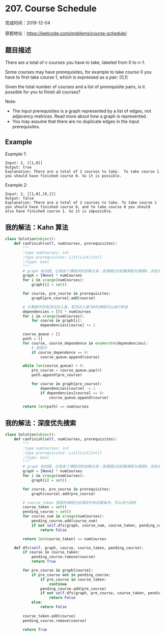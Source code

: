 # 207. Course Schedule

完成时间：2019-12-04

原题地址：https://leetcode.com/problems/course-schedule/

## 题目描述
There are a total of n courses you have to take, labeled from 0 to n-1.

Some courses may have prerequisites, for example to take course 0 you have to first take course 1, which is expressed as a pair: [0,1]

Given the total number of courses and a list of prerequisite pairs, is it possible for you to finish all courses?

Note:
- The input prerequisites is a graph represented by a list of edges, not adjacency matrices. Read more about how a graph is represented.
- You may assume that there are no duplicate edges in the input prerequisites.

## Example
Example 1:
```
Input: 2, [[1,0]] 
Output: true
Explanation: There are a total of 2 courses to take.  To take course 1 you should have finished course 0. So it is possible.
```
Example 2:
```
Input: 2, [[1,0],[0,1]]
Output: false
Explanation: There are a total of 2 courses to take. To take course 1 you should have finished course 0, and to take course 0 you should also have finished course 1. So it is impossible.
```

## 我的解法：Kahn 算法
```python
class Solution(object):
    def canFinish(self, numCourses, prerequisites):
        """
        :type numCourses: int
        :type prerequisites: List[List[int]]
        :rtype: bool
        """
        # graph 有向图，记录各个课程间的依赖关系；若课程1的前置课程为课程0，则在有向图中表示为：0 -> 1
        graph = [None] * numCourses
        for i in xrange(numCourses):
            graph[i] = set()

        for course, pre_course in prerequisites:
            graph[pre_course].add(course)

        # 计算图中所有顶点的入度，若顶点入度为0的课程可以进行修读
        dependencies = [0] * numCourses
        for i in xrange(numCourses):
            for course in graph[i]:
                dependencies[course] += 1

        course_queue = []
        path = []
        for course, course_dependence in enumerate(dependencies):
            # 若图中
            if course_dependence == 0:
                course_queue.append(course)

        while len(course_queue) > 0:
            pre_course = course_queue.pop(0)
            path.append(pre_course)

            for course in graph[pre_course]:
                dependencies[course] -= 1
                if dependencies[course] == 0:
                    course_queue.append(course)

        return len(path) == numCourses
```

## 我的解法：深度优先搜索
```python
class Solution(object):
    def canFinish(self, numCourses, prerequisites):
        """
        :type numCourses: int
        :type prerequisites: List[List[int]]
        :rtype: bool
        """
        # graph 有向图，记录各个课程间的依赖关系；若课程1的前置课程为课程0，则在有向图中表示为：1 -> 0
        graph = [None] * numCourses
        for i in xrange(numCourses):
            graph[i] = set()

        for course, pre_course in prerequisites:
            graph[course].add(pre_course)

        # course_taken 里面的课程已经满足所有前置条件，可以进行选修
        course_taken = set()
        pending_course = set()
        for course_num in xrange(numCourses):
            pending_course.add(course_num)
            if not self.dfs(graph, course_num, course_taken, pending_course):
                return False

        return len(course_taken) == numCourses

    def dfs(self, graph, course, course_taken, pending_course):
        if course in course_taken:
            pending_course.remove(course)
            return True

        for pre_course in graph[course]:
            if pre_course not in pending_course:
                if pre_course in course_taken:
                    continue
                pending_course.add(pre_course)
                if not self.dfs(graph, pre_course, course_taken, pending_course):
                    return False
            else:
                return False
        
        course_taken.add(course)
        pending_course.remove(course)
        
        return True
```